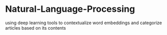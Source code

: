 # Natural-Language-Processing
using deep learning tools to contextualize word embeddings and categorize articles based on its contents
